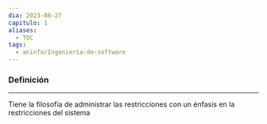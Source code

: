```yaml
---
dia: 2023-08-27
capitulo: 1
aliases:
  - TOC
tags:
  - aninfo/Ingeniería-de-software
---
```

### Definición
---
Tiene la filosofía de administrar las restricciones con un énfasis en la restricciones del sistema